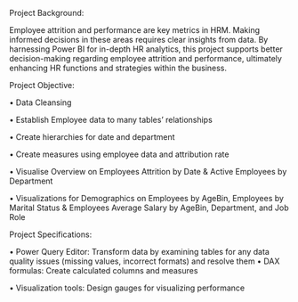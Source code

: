 Project Background:

Employee attrition and performance are key metrics in HRM. Making informed decisions in these areas requires clear insights from data. By harnessing Power BI for in-depth HR analytics, this project supports better decision-making regarding employee attrition and performance, ultimately enhancing HR functions and strategies within the business.

Project Objective:

• Data Cleansing

• Establish Employee data to many tables’ relationships

• Create hierarchies for date and department

• Create measures using employee data and attribution rate

• Visualise Overview on Employees Attrition by Date & Active Employees by Department

• Visualizations for Demographics on Employees by AgeBin, Employees by Marital Status & Employees Average Salary by AgeBin, Department, and Job Role

Project Specifications:

• Power Query Editor: Transform data by examining tables for any data quality issues (missing values, incorrect formats) and resolve them • DAX formulas: Create calculated columns and measures

• Visualization tools: Design gauges for visualizing performance

